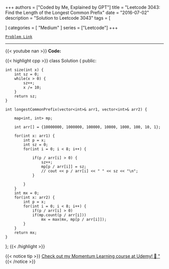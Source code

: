 
+++
authors = ["Coded by Me, Explained by GPT"]
title = "Leetcode 3043: Find the Length of the Longest Common Prefix"
date = "2016-07-02"
description = "Solution to Leetcode 3043"
tags = [
    
]
categories = [
    "Medium"
]
series = ["Leetcode"]
+++



[`Problem Link`](https://leetcode.com/problems/find-the-length-of-the-longest-common-prefix/description/)

---
{{< youtube nan >}}
**Code:**

{{< highlight cpp >}}
class Solution {
public:
    
    int size(int x) {
        int sz = 0;
        while(x > 0) {
            sz++;
            x /= 10;
        }
        return sz;
    }
    
    int longestCommonPrefix(vector<int>& arr1, vector<int>& arr2) {
        
        map<int, int> mp;
        
        int arr[] = {10000000, 1000000, 100000, 10000, 1000, 100, 10, 1};
        
        for(int x: arr1) {
            int p = x;
            int sz = 0;
            for(int i = 0; i < 8; i++) {
                
                if(p / arr[i] > 0) {
                    sz++;
                    mp[p / arr[i]] = sz;
                    // cout << p / arr[i] << " " << sz << "\n";
                }
                
            }
        }
        int mx = 0;
        for(int x: arr2) {
            int p = x;
            for(int i = 0; i < 8; i++) {
                if(p / arr[i] > 0) 
                if(mp.count(p / arr[i]))
                    mx = max(mx, mp[p / arr[i]]);
            }
        }
        return mx;
    }
};
{{< /highlight >}}



{{< notice tip >}}
[Check out my Momentum Learning course at Udemy! 🚀 "](https://www.udemy.com/course/blind-75-the-data-structures-and-algorithms-essentials/)
{{< /notice >}}

